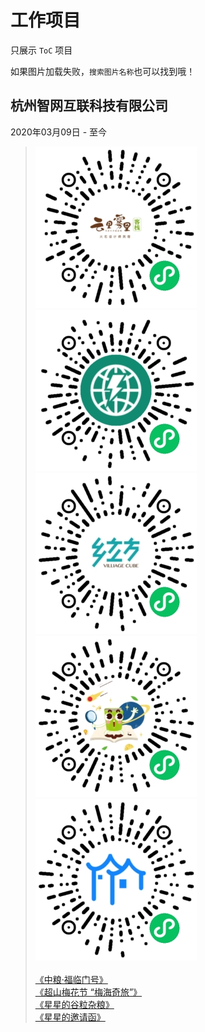 # 工作项目
只展示 `ToC` 项目

如果图片加载失败，`搜索图片名称`也可以找到哦！

## 杭州智网互联科技有限公司
2020年03月09日 - 至今

> ![云里雾里民宿](/image/c.jpg)
> ![智网工程](/image/d.jpg)
> ![大下姜乡立方](/image/e.jpg)
> ![好奇魔方](/image/f.jpg)
> ![智慧大下姜](/image/g.jpg)<br><br>
> [《中粮·福临门号》](https://hos.smartbit.top/h5/DAMI/)<br>
> [《超山梅花节 “梅海奇旅”》](https://mhql.smartbit.top/dist/#/)<br>
> [《星星的谷粒杂粮》](https://hos.smartbit.top/igrain/)<br>
> [《星星的邀请函》](https://hos.smartbit.top/star-invite/)
